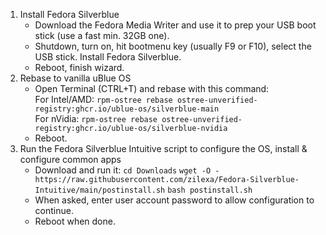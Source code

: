 1. Install Fedora Silverblue
    - Download the Fedora Media Writer and use it to prep your USB boot stick (use a fast min. 32GB one).
    - Shutdown, turn on, hit bootmenu key (usually F9 or F10), select the USB stick. Install Fedora Silverblue.
    - Reboot, finish wizard. 
2. Rebase to vanilla uBlue OS
    - Open Terminal (CTRL+T) and rebase with this command:  \
       For Intel/AMD: `rpm-ostree rebase ostree-unverified-registry:ghcr.io/ublue-os/silverblue-main` \
       For nVidia: `rpm-ostree rebase ostree-unverified-registry:ghcr.io/ublue-os/silverblue-nvidia` 
    - Reboot.
3. Run the Fedora Silverblue Intuitive script to configure the OS, install & configure common apps
    - Download and run it:
        `cd Downloads`
        `wget -O - https://raw.githubusercontent.com/zilexa/Fedora-Silverblue-Intuitive/main/postinstall.sh`
        `bash postinstall.sh`
    - When asked, enter user account password to allow configuration to continue.
    - Reboot when done. 
  
